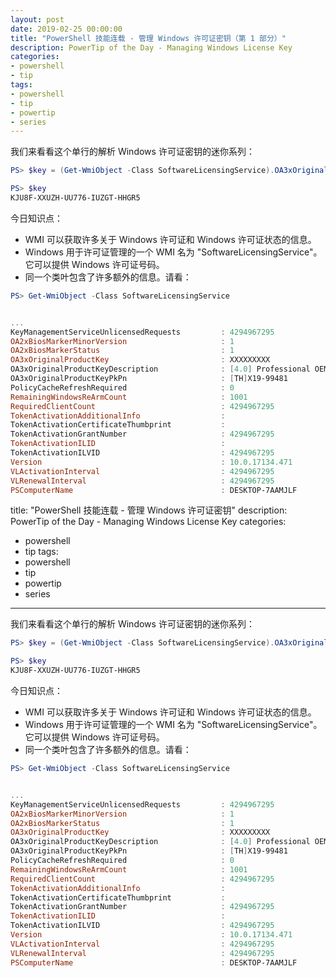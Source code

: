 ```yaml
---
layout: post
date: 2019-02-25 00:00:00
title: "PowerShell 技能连载 - 管理 Windows 许可证密钥（第 1 部分）"
description: PowerTip of the Day - Managing Windows License Key
categories:
- powershell
- tip
tags:
- powershell
- tip
- powertip
- series
---
```

我们来看看这个单行的解析 Windows 许可证密钥的迷你系列：

```powershell
PS> $key = (Get-WmiObject -Class SoftwareLicensingService).OA3xOriginalProductKey

PS> $key
KJU8F-XXUZH-UU776-IUZGT-HHGR5  
```

今日知识点：

* WMI 可以获取许多关于 Windows 许可证和 Windows 许可证状态的信息。
* Windows 用于许可证管理的一个 WMI 名为 "SoftwareLicensingService"。它可以提供 Windows 许可证号码。
* 同一个类叶包含了许多额外的信息。请看：

```powershell
PS> Get-WmiObject -Class SoftwareLicensingService


...
KeyManagementServiceUnlicensedRequests         : 4294967295
OA2xBiosMarkerMinorVersion                     : 1
OA2xBiosMarkerStatus                           : 1
OA3xOriginalProductKey                         : XXXXXXXXX
OA3xOriginalProductKeyDescription              : [4.0] Professional OEM:DM
OA3xOriginalProductKeyPkPn                     : [TH]X19-99481
PolicyCacheRefreshRequired                     : 0
RemainingWindowsReArmCount                     : 1001
RequiredClientCount                            : 4294967295
TokenActivationAdditionalInfo                  : 
TokenActivationCertificateThumbprint           : 
TokenActivationGrantNumber                     : 4294967295
TokenActivationILID                            : 
TokenActivationILVID                           : 4294967295
Version                                        : 10.0.17134.471
VLActivationInterval                           : 4294967295
VLRenewalInterval                              : 4294967295
PSComputerName                                 : DESKTOP-7AAMJLF 
```

<!--本文国际来源：[Managing Windows License Key](https://community.idera.com/database-tools/powershell/powertips/b/tips/posts/managing-windows-license-key)-->
title: "PowerShell 技能连载 - 管理 Windows 许可证密钥"
description: PowerTip of the Day - Managing Windows License Key
categories:
- powershell
- tip
tags:
- powershell
- tip
- powertip
- series
---
我们来看看这个单行的解析 Windows 许可证密钥的迷你系列：

```powershell
PS> $key = (Get-WmiObject -Class SoftwareLicensingService).OA3xOriginalProductKey

PS> $key
KJU8F-XXUZH-UU776-IUZGT-HHGR5  
```

今日知识点：

* WMI 可以获取许多关于 Windows 许可证和 Windows 许可证状态的信息。
* Windows 用于许可证管理的一个 WMI 名为 "SoftwareLicensingService"。它可以提供 Windows 许可证号码。
* 同一个类叶包含了许多额外的信息。请看：

```powershell
PS> Get-WmiObject -Class SoftwareLicensingService


...
KeyManagementServiceUnlicensedRequests         : 4294967295
OA2xBiosMarkerMinorVersion                     : 1
OA2xBiosMarkerStatus                           : 1
OA3xOriginalProductKey                         : XXXXXXXXX
OA3xOriginalProductKeyDescription              : [4.0] Professional OEM:DM
OA3xOriginalProductKeyPkPn                     : [TH]X19-99481
PolicyCacheRefreshRequired                     : 0
RemainingWindowsReArmCount                     : 1001
RequiredClientCount                            : 4294967295
TokenActivationAdditionalInfo                  : 
TokenActivationCertificateThumbprint           : 
TokenActivationGrantNumber                     : 4294967295
TokenActivationILID                            : 
TokenActivationILVID                           : 4294967295
Version                                        : 10.0.17134.471
VLActivationInterval                           : 4294967295
VLRenewalInterval                              : 4294967295
PSComputerName                                 : DESKTOP-7AAMJLF 
```

<!--本文国际来源：[Managing Windows License Key](https://community.idera.com/database-tools/powershell/powertips/b/tips/posts/managing-windows-license-key)-->
